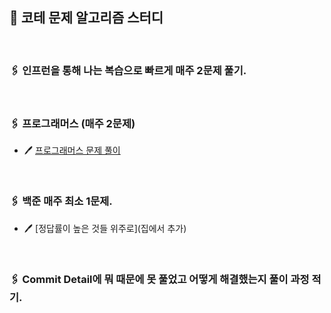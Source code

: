 ## 🐬 코테 문제 알고리즘 스터디 <br>

<br>

### 🖇️ 인프런을 통해 나는 복습으로 빠르게 매주 2문제 풀기.
<br>

### 🖇️ 프로그래머스 (매주 2문제)
- 🖊️ [프로그래머스 문제 풀이](https://school.programmers.co.kr/learn/challenges?order=recent&statuses=unsolved%2Csolved&levels=1%2C2%2C3%2C4&languages=java&partIds=56388%2C56389%2C58464%2C37527%2C31236%2C25448%2C21366%2C20069%2C17214%2C12286%2C9317%2C22586%2C18498%2C17931%2C300%2C301%2C17615%2C6174%2C18952%2C21163%2C23708%2C6173%2C22941%2C49441%2C49442%2C44139%2C33882)

<br>

### 🖇️ 백준 매주 최소 1문제.
- 🖊️ [정답률이 높은 것들 위주로](집에서 추가)

<br>

### 🖇️ Commit Detail에 뭐 때문에 못 풀었고 어떻게 해결했는지 풀이 과정 적기.
